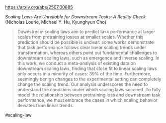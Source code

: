 https://arxiv.org/abs/2507.00885

*Scaling Laws Are Unreliable for Downstream Tasks: A Reality Check* (Nicholas Lourie, Michael Y. Hu, Kyunghyun Cho)

> Downstream scaling laws aim to predict task performance at larger scales from pretraining losses at smaller scales. Whether this prediction should be possible is unclear: some works demonstrate that task performance follows clear linear scaling trends under transformation, whereas others point out fundamental challenges to downstream scaling laws, such as emergence and inverse scaling. In this work, we conduct a meta-analysis of existing data on downstream scaling laws, finding that close fit to linear scaling laws only occurs in a minority of cases: 39% of the time. Furthermore, seemingly benign changes to the experimental setting can completely change the scaling trend. Our analysis underscores the need to understand the conditions under which scaling laws succeed. To fully model the relationship between pretraining loss and downstream task performance, we must embrace the cases in which scaling behavior deviates from linear trends.

#scaling-law 